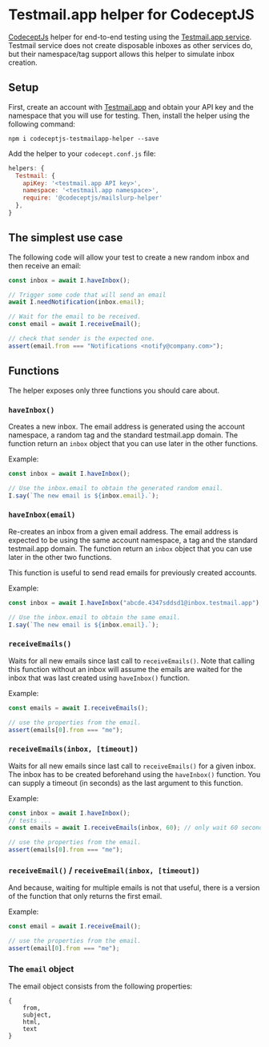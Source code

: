 # Testmail.app helper for CodeceptJS

[CodeceptJs](https://codecept.io) helper for end-to-end testing using the [Testmail.app service](https://testmail.app).
Testmail service does not create disposable inboxes as other services do, but their namespace/tag support allows this helper to simulate
inbox creation.

## Setup

First, create an account with [Testmail.app](https://testmail.app) and obtain your API key and the namespace that you will use for testing.
Then, install the helper using the following command:

```shell
npm i codeceptjs-testmailapp-helper --save
```

Add the helper to your `codecept.conf.js` file:

```js
helpers: {
  Testmail: {
    apiKey: '<testmail.app API key>',
    namespace: '<testmail.app namespace>',
    require: '@codeceptjs/mailslurp-helper'
  },
}
```

## The simplest use case

The following code will allow your test to create a new random inbox and then receive an email:

```js
const inbox = await I.haveInbox();

// Trigger some code that will send an email
await I.needNotification(inbox.email);

// Wait for the email to be received.
const email = await I.receiveEmail();

// check that sender is the expected one.
assert(email.from === "Notifications <notify@company.com>");
```

## Functions

The helper exposes only three functions you should care about.

### `haveInbox()`

Creates a new inbox. The email address is generated using the account namespace, a random tag and the standard testmail.app domain.
The function return an `inbox` object that you can use later in the other functions.

Example:

```js
const inbox = await I.haveInbox();

// Use the inbox.email to obtain the generated random email.
I.say(`The new email is ${inbox.email}.`);
```

### `haveInbox(email)`

Re-creates an inbox from a given email address. The email address is expected to be using the same account namespace, a tag and the standard testmail.app domain.
The function return an `inbox` object that you can use later in the other two functions.

This function is useful to send read emails for previously created accounts.

Example:

```js
const inbox = await I.haveInbox("abcde.4347sddsd1@inbox.testmail.app");

// Use the inbox.email to obtain the same email.
I.say(`The new email is ${inbox.email}.`);
```

### `receiveEmails()`

Waits for all new emails since last call to `receiveEmails()`. Note that calling this function without an inbox will assume the emails are waited for
the inbox that was last created using `haveInbox()` function.

Example:

```js
const emails = await I.receiveEmails();

// use the properties from the email.
assert(emails[0].from === "me");
```

### `receiveEmails(inbox, [timeout])`

Waits for all new emails since last call to `receiveEmails()` for a given inbox. The inbox has to be created beforehand using the `haveInbox()` function.
You can supply a timeout (in seconds) as the last argument to this function.

Example:

```js
const inbox = await I.haveInbox();
// tests ...
const emails = await I.receiveEmails(inbox, 60); // only wait 60 seconds.

// use the properties from the email.
assert(emails[0].from === "me");
```

### `receiveEmail()` / `receiveEmail(inbox, [timeout])`

And because, waiting for multiple emails is not that useful, there is a version of the function that only returns the first email.

Example:

```js
const email = await I.receiveEmail();

// use the properties from the email.
assert(email[0].from === "me");
```

### The `email` object

The email object consists from the following properties:

```none
{
    from,
    subject,
    html,
    text
}
```

